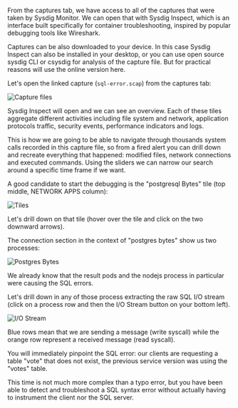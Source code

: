 From the captures tab, we have access to all of the captures that were taken by Sysdig Monitor. We can open that with Sysdig Inspect, which is an interface built specifically for container troubleshooting, inspired by popular debugging tools like Wireshark.

Captures can be also downloaded to your device. In this case Sysdig Inspect can also be installed in your desktop, or you can use open source sysdig CLI or csysdig for analysis of the capture file. But for practical reasons will use the online version here.

Let's open the linked capture (`sql-error.scap`) from the captures tab:

![Capture files](/sysdig/courses/monitor/monitor-lab02/assets/image15.png)

Sysdig Inspect will open and we can see an overview. Each of these tiles aggregate different activities including file system and network, application protocols traffic, security events, performance indicators and logs.

This is how we are going to be able to navigate through thousands system calls recorded in this capture file, so from a fired alert you can drill down and recreate everything that happened: modified files, network connections and executed commands. Using the sliders we can narrow our search around a specific time frame if we want.

A good candidate to start the debugging is the "postgresql Bytes" tile (top middle, NETWORK APPS column):

![Tiles](/sysdig/courses/monitor/monitor-lab02/assets/image16.png)

Let's drill down on that tile (hover over the tile and click on the two downward arrows).

The connection section in the context of "postgres bytes" show us two processes:

![Postgres Bytes](/sysdig/courses/monitor/monitor-lab02/assets/image17.png)

We already know that the result pods and the nodejs process in particular were causing the SQL errors.

Let's drill down in any of those process extracting the raw SQL I/O stream (click on a process row and then the I/O Stream button on your bottom left).

![I/O Stream](/sysdig/courses/monitor/monitor-lab02/assets/image18.png)

Blue rows mean that we are sending a message (write syscall) while the orange row represent a received message (read syscall).

You will immediately pinpoint the SQL error: our clients are requesting a table "vote" that does not exist, the previous service version was using the "votes" table.

This time is not much more complex than a typo error, but you have been able to detect and troubleshoot a SQL syntax error without actually having to instrument the client nor the SQL server.
